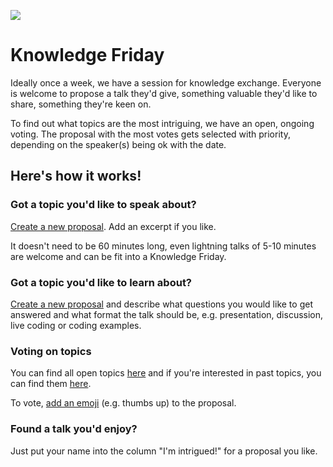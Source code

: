 ![](https://images.unsplash.com/photo-1556761175-5973dc0f32e7?ixlib=rb-1.2.1&ixid=eyJhcHBfaWQiOjEyMDd9&auto=format&fit=crop&w=1920&q=75)

# Knowledge Friday

Ideally once a week, we have a session for knowledge exchange. Everyone is welcome to propose a talk they'd give, something valuable they'd like to share, something they're keen on.

To find out what topics are the most intriguing, we have an open, ongoing voting. The proposal with the most votes gets selected with priority, depending on the speaker(s) being ok with the date.

## Here's how it works!

### Got a topic you'd like to speak about?

[Create a new proposal](https://github.com/foobaragency/knowledge-friday/issues/new?template=talk-proposal.md&title=Topic). Add an excerpt if you like.

It doesn't need to be 60 minutes long, even lightning talks of 5-10 minutes are welcome and can be fit into a Knowledge Friday.

### Got a topic you'd like to learn about?

[Create a new proposal](https://github.com/foobaragency/knowledge-friday/issues/new?template=talk-proposal.md&title=Topic) and describe what questions you would like to get answered and what format the talk should be, e.g. presentation, discussion, live coding or coding examples.

### Voting on topics

You can find all open topics [here](https://github.com/foobaragency/knowledge-friday/issues) and if you're interested in past topics, you can find them [here](https://github.com/foobaragency/knowledge-friday/issues?q=is%3Aissue+is%3Aclosed).

To vote, [add an emoji](https://github.blog/2016-03-10-add-reactions-to-pull-requests-issues-and-comments) (e.g. thumbs up) to the proposal. 

### Found a talk you'd enjoy?

Just put your name into the column "I'm intrigued!" for a proposal you like.
